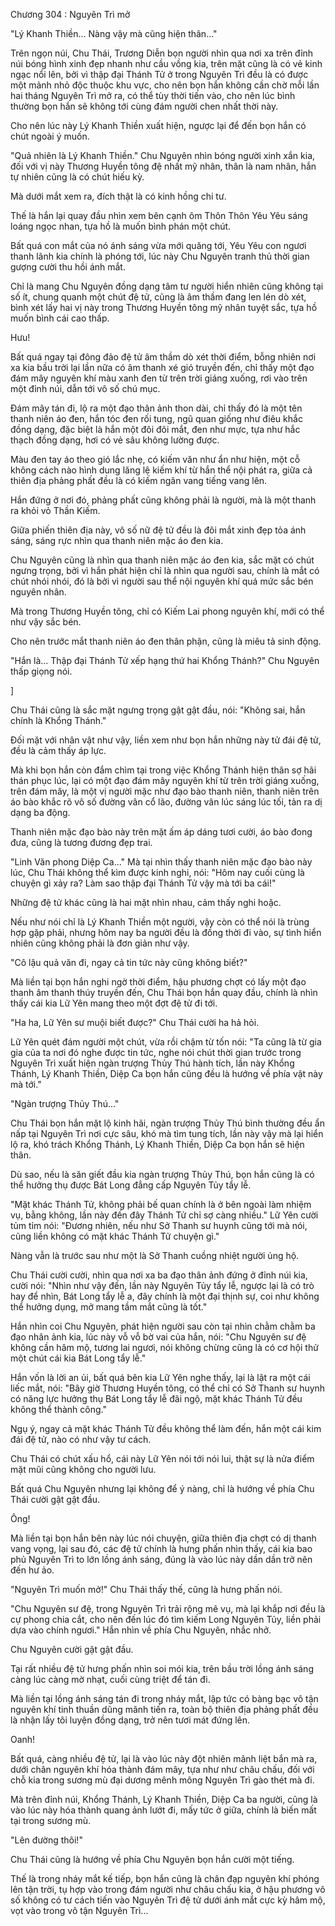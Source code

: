 




Chương 304 : Nguyên Trì mở


"Lý Khanh Thiền... Nàng vậy mà cũng hiện thân..."

Trên ngọn núi, Chu Thái, Trương Diễn bọn người nhìn qua nơi xa trên đỉnh núi bóng hình xinh đẹp nhanh như cầu vồng kia, trên mặt cũng là có vẻ kinh ngạc nổi lên, bởi vì thập đại Thánh Tử ở trong Nguyên Trì đều là có được một mảnh nhỏ độc thuộc khu vực, cho nên bọn hắn không cần chờ mỗi lần hai tháng Nguyên Trì mở ra, có thể tùy thời tiến vào, cho nên lúc bình thường bọn hắn sẽ không tới cùng đám người chen nhất thời này.

Cho nên lúc này Lý Khanh Thiền xuất hiện, ngược lại để đến bọn hắn có chút ngoài ý muốn.

"Quả nhiên là Lý Khanh Thiền." Chu Nguyên nhìn bóng người xinh xắn kia, đối với vị này Thương Huyền tông đệ nhất mỹ nhân, thân là nam nhân, hắn tự nhiên cũng là có chút hiếu kỳ.

Mà dưới mắt xem ra, đích thật là có kinh hồng chi tư.

Thế là hắn lại quay đầu nhìn xem bên cạnh ôm Thôn Thôn Yêu Yêu sáng loáng ngọc nhan, tựa hồ là muốn bình phán một chút.

Bất quá con mắt của nó ánh sáng vừa mới quăng tới, Yêu Yêu con ngươi thanh lãnh kia chính là phóng tới, lúc này Chu Nguyên tranh thủ thời gian gượng cười thu hồi ánh mắt.

Chỉ là mang Chu Nguyên đồng dạng tâm tư người hiển nhiên cũng không tại số ít, chung quanh một chút đệ tử, cũng là âm thầm đang len lén dò xét, bình xét lấy hai vị này trong Thương Huyền tông mỹ nhân tuyệt sắc, tựa hồ muốn bình cái cao thấp.

Hưu!

Bất quá ngay tại đông đảo đệ tử âm thầm dò xét thời điểm, bỗng nhiên nơi xa kia bầu trời lại lần nữa có âm thanh xé gió truyền đến, chỉ thấy một đạo đám mây nguyên khí màu xanh đen từ trên trời giáng xuống, rơi vào trên một đỉnh núi, dẫn tới vô số chú mục.

Đám mây tán đi, lộ ra một đạo thân ảnh thon dài, chỉ thấy đó là một tên thanh niên áo đen, hắn tóc đen rối tung, ngũ quan giống như điêu khắc đồng dạng, đặc biệt là hắn một đôi đôi mắt, đen như mực, tựa như hắc thạch đồng dạng, hơi có vẻ sâu không lường được.

Màu đen tay áo theo gió lắc nhẹ, có kiếm văn như ẩn như hiện, một cỗ không cách nào hình dung lăng lệ kiếm khí từ hắn thể nội phát ra, giữa cả thiên địa phảng phất đều là có kiếm ngân vang tiếng vang lên.

Hắn đứng ở nơi đó, phảng phất cũng không phải là người, mà là một thanh ra khỏi vỏ Thần Kiếm.

Giữa phiến thiên địa này, vô số nữ đệ tử đều là đôi mắt xinh đẹp tỏa ánh sáng, sáng rực nhìn qua thanh niên mặc áo đen kia.

Chu Nguyên cũng là nhìn qua thanh niên mặc áo đen kia, sắc mặt có chút ngưng trọng, bởi vì hắn phát hiện chỉ là nhìn qua người sau, chính là mắt có chút nhói nhói, đó là bởi vì người sau thể nội nguyên khí quá mức sắc bén nguyên nhân.

Mà trong Thương Huyền tông, chỉ có Kiếm Lai phong nguyên khí, mới có thể như vậy sắc bén.

Cho nên trước mắt thanh niên áo đen thân phận, cũng là miêu tả sinh động.

"Hắn là... Thập đại Thánh Tử xếp hạng thứ hai Khổng Thánh?" Chu Nguyên thấp giọng nói.

]

Chu Thái cũng là sắc mặt ngưng trọng gật gật đầu, nói: "Không sai, hắn chính là Khổng Thánh."

Đối mặt với nhân vật như vậy, liền xem như bọn hắn những này tử đái đệ tử, đều là cảm thấy áp lực.

Mà khi bọn hắn còn đắm chìm tại trong việc Khổng Thánh hiện thân sợ hãi thán phục lúc, lại có một đạo đám mây nguyên khí từ trên trời giáng xuống, trên đám mây, là một vị người mặc như đạo bào thanh niên, thanh niên trên áo bào khắc rõ vô số đường vân cổ lão, đường vân lúc sáng lúc tối, tản ra dị dạng ba động.

Thanh niên mặc đạo bào này trên mặt ấm áp dáng tươi cười, áo bào đong đưa, cũng là tương đương đẹp trai.

"Linh Văn phong Diệp Ca..." Mà tại nhìn thấy thanh niên mặc đạo bào này lúc, Chu Thái không thể kìm được kinh nghi, nói: "Hôm nay cuối cùng là chuyện gì xảy ra? Làm sao thập đại Thánh Tử vậy mà tới ba cái!"

Những đệ tử khác cũng là hai mặt nhìn nhau, cảm thấy nghi hoặc.

Nếu như nói chỉ là Lý Khanh Thiền một người, vậy còn có thể nói là trùng hợp gặp phải, nhưng hôm nay ba người đều là đồng thời đi vào, sự tình hiển nhiên cũng không phải là đơn giản như vậy.

"Cô lậu quả văn đi, ngay cả tin tức này cũng không biết?"

Mà liền tại bọn hắn nghi ngờ thời điểm, hậu phương chợt có lấy một đạo thanh âm thanh thúy truyền đến, Chu Thái bọn hắn quay đầu, chính là nhìn thấy cái kia Lữ Yên mang theo một đợt đệ tử đi tới.

"Ha ha, Lữ Yên sư muội biết được?" Chu Thái cười ha hả hỏi.

Lữ Yên quét đám người một chút, vừa rồi chậm từ tốn nói: "Ta cũng là từ gia gia của ta nơi đó nghe được tin tức, nghe nói chút thời gian trước trong Nguyên Trì xuất hiện ngàn trượng Thủy Thú hành tích, lần này Khổng Thánh, Lý Khanh Thiền, Diệp Ca bọn hắn cũng đều là hướng về phía vật này mà tới."

"Ngàn trượng Thủy Thú..."

Chu Thái bọn hắn mặt lộ kinh hãi, ngàn trượng Thủy Thú bình thường đều ẩn nấp tại Nguyên Trì nơi cực sâu, khó mà tìm tung tích, lần này vậy mà lại hiển lộ ra, khó trách Khổng Thánh, Lý Khanh Thiền, Diệp Ca bọn hắn sẽ hiện thân.

Dù sao, nếu là săn giết đầu kia ngàn trượng Thủy Thú, bọn hắn cũng là có thể hưởng thụ được Bát Long đẳng cấp Nguyên Tủy tẩy lễ.

"Mặt khác Thánh Tử, không phải bế quan chính là ở bên ngoài làm nhiệm vụ, bằng không, lần này đến đây Thánh Tử chỉ sợ càng nhiều." Lữ Yên cười tủm tỉm nói: "Đương nhiên, nếu như Sở Thanh sư huynh cũng tới mà nói, cũng liền không có mặt khác Thánh Tử chuyện gì."

Nàng vẫn là trước sau như một là Sở Thanh cuồng nhiệt người ủng hộ.

Chu Thái cười cười, nhìn qua nơi xa ba đạo thân ảnh đứng ở đỉnh núi kia, cười nói: "Nhìn như vậy đến, lần này Nguyên Tủy tẩy lễ, ngược lại là có trò hay để nhìn, Bát Long tẩy lễ a, đây chính là một đại thịnh sự, coi như không thể hưởng dụng, mở mang tầm mắt cũng là tốt."

Hắn nhìn coi Chu Nguyên, phát hiện người sau còn tại nhìn chằm chằm ba đạo nhân ảnh kia, lúc này vỗ vỗ bờ vai của hắn, nói: "Chu Nguyên sư đệ không cần hâm mộ, tương lai ngươi, nói không chừng cũng là có cơ hội thử một chút cái kia Bát Long tẩy lễ."

Hắn vốn là lời an ủi, bất quá bên kia Lữ Yên nghe thấy, lại là lật ra một cái liếc mắt, nói: "Bây giờ Thương Huyền tông, có thể chỉ có Sở Thanh sư huynh có năng lực hưởng thụ Bát Long tẩy lễ đãi ngộ, mặt khác Thánh Tử đều không thể thành công."

Ngụ ý, ngay cả mặt khác Thánh Tử đều không thể làm đến, hắn một cái kim đái đệ tử, nào có như vậy tư cách.

Chu Thái có chút xấu hổ, cái này Lữ Yên nói tới nói lui, thật sự là nửa điểm mặt mũi cũng không cho người lưu.

Bất quá Chu Nguyên nhưng lại không để ý nàng, chỉ là hướng về phía Chu Thái cười gật gật đầu.

Ông!

Mà liền tại bọn hắn bên này lúc nói chuyện, giữa thiên địa chợt có dị thanh vang vọng, lại sau đó, các đệ tử chính là hưng phấn nhìn thấy, cái kia bao phủ Nguyên Trì to lớn lồng ánh sáng, đúng là vào lúc này dần dần trở nên đến hư ảo.

"Nguyên Trì muốn mở!" Chu Thái thấy thế, cũng là hưng phấn nói.

"Chu Nguyên sư đệ, trong Nguyên Trì trải rộng mê vụ, mà lại khắp nơi đều là cự phong chia cắt, cho nên đến lúc đó tìm kiếm Long Nguyên Tủy, liền phải dựa vào chính ngươi." Hắn nhìn về phía Chu Nguyên, nhắc nhở.

Chu Nguyên cười gật gật đầu.

Tại rất nhiều đệ tử hưng phấn nhìn soi mói kia, trên bầu trời lồng ánh sáng càng lúc càng mờ nhạt, cuối cùng triệt để tán đi.

Mà liền tại lồng ánh sáng tán đi trong nháy mắt, lập tức có bàng bạc vô tận nguyên khí tinh thuần dũng mãnh tiến ra, toàn bộ thiên địa phảng phất đều là nhận lấy tôi luyện đồng dạng, trở nên tươi mát đứng lên.

Oanh!

Bất quá, càng nhiều đệ tử, lại là vào lúc này đột nhiên mãnh liệt bắn mà ra, dưới chân nguyên khí hóa thành đám mây, tựa như như châu chấu, đối với chỗ kia trong sương mù đại dương mênh mông Nguyên Trì gào thét mà đi.

Mà trên đỉnh núi, Khổng Thánh, Lý Khanh Thiền, Diệp Ca ba người, cũng là vào lúc này hóa thành quang ảnh lướt đi, mấy tức ở giữa, chính là biến mất tại trong sương mù.

"Lên đường thôi!"

Chu Thái cũng là hướng về phía Chu Nguyên bọn hắn cười một tiếng.

Thế là trong nháy mắt kế tiếp, bọn hắn cũng là chân đạp nguyên khí phóng lên tận trời, tụ hợp vào trong đám người như châu chấu kia, ở hậu phương vô số không có tư cách tiến vào Nguyên Trì đệ tử dưới ánh mắt cực kỳ hâm mộ, vọt vào trong vô tận Nguyên Trì...




